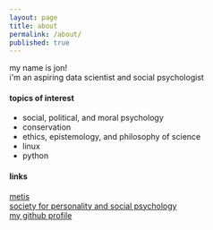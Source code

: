 ```yaml
---
layout: page
title: about
permalink: /about/
published: true
---
```

my name is jon!   
i'm an aspiring data scientist and social psychologist  

#### topics of interest ####
- social, political, and moral psychology
- conservation
- ethics, epistemology, and philosophy of science
- linux
- python

#### links ####
[metis](http://thisismetis.com)  
[society for personality and social psychology](http://spsp.org)  
[my github profile](https://github.com/jonkislin)
